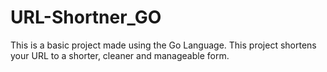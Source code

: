 # URL-Shortner_GO
This is a basic project made using the Go Language. This project shortens your URL to a shorter, cleaner and manageable form.
